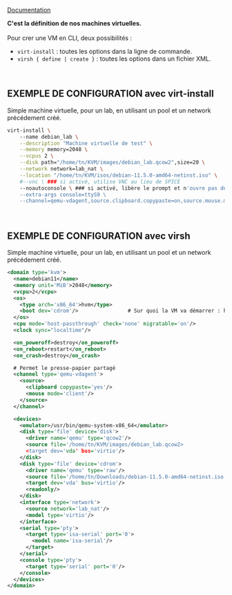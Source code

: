 [Documentation](https://libvirt.org/formatdomain.html)<br />

**C'est la définition de nos machines virtuelles.**<br /><br />
Pour crer une VM en CLI, deux possibilités :
- `virt-install` : toutes les options dans la ligne de commande.
- `virsh { define | create }` : toutes les options dans un fichier XML.
<br />

## EXEMPLE DE CONFIGURATION avec virt-install
Simple machine virtuelle, pour un lab, en utilisant un pool et un network précédement créé.

```bash
virt-install \ 
    --name debian_lab \
    --description "Machine virtuelle de test" \
    --memory memory=2048 \
    --vcpus 2 \
    --disk path="/home/tn/KVM/images/debian_lab.qcow2",size=20 \
    --network network=lab_nat \
    --location "/home/tn/KVM/isos/debian-11.5.0-amd64-netinst.iso" \
    #--vnc \ ### si activé, utilise VNC au lieu de SPICE
    --noautoconsole \ ### si activé, libère le prompt et n'ouvre pas de GUI directement
    --extra-args console=ttyS9 \
    --channel=qemu-vdagent,source.clipboard.copypaste=on,source.mouse.mode=client ### permet le presse-papier partagé
```
<br />

## EXEMPLE DE CONFIGURATION avec virsh
Simple machine virtuelle, pour un lab, en utilisant un pool et un network précédement créé.

```xml
<domain type='kvm'>
  <name>debian11</name>
  <memory unit='MiB'>2048</memory>
  <vcpu>2</vcpu>
  <os>
    <type arch='x86_64'>hvm</type>
    <boot dev='cdrom'/>                # Sur quoi la VM va démarrer : hd, cdrom, ...
  </os>
  <cpu mode='host-passthrough' check='none' migratable='on'/>
  <clock sync="localtime"/>

  <on_poweroff>destroy</on_poweroff>
  <on_reboot>restart</on_reboot>
  <on_crash>destroy</on_crash>

  # Permet le presse-papier partagé
  <channel type='qemu-vdagent'>
    <source>
      <clipboard copypaste='yes'/>
      <mouse mode='client'/>
    </source>      
  </channel>

  <devices>
    <emulator>/usr/bin/qemu-system-x86_64</emulator>
    <disk type='file' device='disk'>
      <driver name='qemu' type='qcow2'/>
      <source file='/home/tn/KVM/images/debian_lab.qcow2>
      <target dev='vda' bus='virtio'/>
    </disk>
    <disk type='file' device='cdrom'>
      <driver name='qemu' type='raw'/>
      <source file='/home/tn/Downloads/debian-11.5.0-amd64-netinst.iso'/>
      <target dev='vda' bus='virtio'/>
      <readonly/>
    </disk>
    <interface type='network'>
      <source network='lab_nat'/>
      <model type='virtio'/>
    </interface>
    <serial type='pty'>
      <target type='isa-serial' port='0'>
        <model name='isa-serial'/>
      </target>
    </serial>
    <console type='pty'>
      <target type='serial' port='0'/>
    </console>
  </devices>
</domain>
```
<br />
